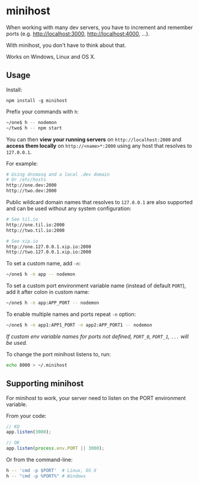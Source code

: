 # minihost

When working with many dev servers, you have to increment and remember ports (e.g. [http://localhost:3000](), [http://localhost:4000](), ...).

With minihost, you don't have to think about that.

Works on Windows, Linux and OS X.

## Usage

Install:

```
npm install -g minihost
```

Prefix your commands with `h`:

```bash
~/one$ h -- nodemon
~/two$ h -- npm start
```

You can then __view your running servers__ on `http://localhost:2000` and __access them locally__ on `http://<name>*:2000` using any host that resolves to `127.0.0.1`.

For example:

```bash
# Using dnsmasq and a local .dev domain
# Or /etc/hosts
http://one.dev:2000
http://two.dev:2000
```

Public wildcard domain names that resolves to `127.0.0.1` are also supported and can be used without any system configuration:

```bash
# See til.io
http://one.til.io:2000
http://two.til.io:2000

# See xip.io
http://one.127.0.0.1.xip.io:2000
http://two.127.0.0.1.xip.io:2000
```

To set a custom name, add `-n`:

```bash
~/one$ h -n app -- nodemon
```

To set a custom port environment variable name (instead of default `PORT`), add it after colon in custom name:

```bash
~/one$ h -n app:APP_PORT -- nodemon
```

To enable multiple names and ports repeat `-n` option:

```bash
~/one$ h -n app1:APP1_PORT -n app2:APP_PORT1 -- nodemon
```
*If custom env variable names for ports not defined, `PORT_0`, `PORT_1`, `...` will be used.*  

To change the port minihost listens to, run:

```bash
echo 8000 > ~/.minihost
```

## Supporting minihost

For minihost to work, your server need to listen on the PORT environment variable.

From your code:

```javascript
// KO
app.listen(3000);

// OK
app.listen(process.env.PORT || 3000);
```

Or from the command-line:

```bash
h -- 'cmd -p $PORT'  # Linux, OS X
h -- "cmd -p %PORT%" # Windows
```


